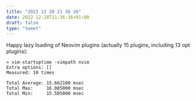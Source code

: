 ```yaml
---
title: "2022 12 28 21 36 36"
date: 2022-12-28T21:36:36+01:00
draft: false
type: "tweet"
---
```


Happy lazy loading of Neovim plugins (actually 15 plugins, including 13 opt plugins):

```
» vim-startuptime -vimpath nvim
Extra options: []
Measured: 10 times

Total Average: 15.662100 msec
Total Max:     16.085000 msec
Total Min:     15.505000 msec
```
